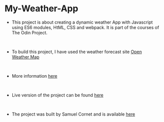 # My-Weather-App

- This project is about creating a dynamic weather App with Javascript using ES6 modules, HtML, CSS and webpack. It is part of the courses of The Odin Project.
<br>

- To build this project, I have used the weather forecast site [Open Weather Map](https://openweathermap.org/)
<br>

- More information [here](https://www.theodinproject.com/courses/javascript/lessons/restaurant-page)
<br>

- Live version of the project can be found [here](https://github.com/CornetS28/My-Weather-App/)
<br>

- The project was built by Samuel Cornet and is available [here](https://github.com/CornetS28/My-Weather-App.git)
